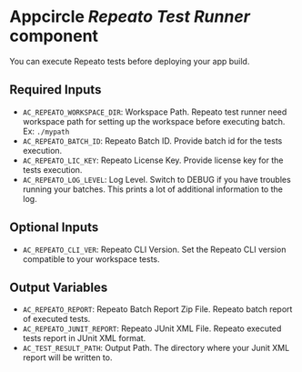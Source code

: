 # Appcircle _Repeato Test Runner_ component

You can execute Repeato tests before deploying your app build.

## Required Inputs

- `AC_REPEATO_WORKSPACE_DIR`: Workspace Path. Repeato test runner need workspace path for setting up the workspace before executing batch. Ex: `./mypath` 
- `AC_REPEATO_BATCH_ID`: Repeato Batch ID. Provide batch id for the tests execution.
- `AC_REPEATO_LIC_KEY`: Repeato License Key. Provide license key for the tests execution.
- `AC_REPEATO_LOG_LEVEL`: Log Level. Switch to DEBUG if you have troubles running your batches. This prints a lot of additional information to the log.

## Optional Inputs

- `AC_REPEATO_CLI_VER`: Repeato CLI Version. Set the Repeato CLI version compatible to your workspace tests.

## Output Variables

- `AC_REPEATO_REPORT`: Repeato Batch Report Zip File. Repeato batch report of executed tests.
- `AC_REPEATO_JUNIT_REPORT`: Repeato JUnit XML File. Repeato executed tests report in JUnit XML format.
- `AC_TEST_RESULT_PATH`: Output Path. The directory where your Junit XML report will be written to.
